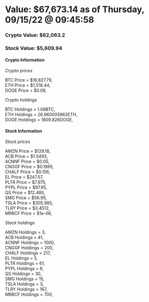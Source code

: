 # Value: $67,673.14 as of Thursday, 09/15/22 @ 09:45:58 

### Crypto Value: $62,063.2

### Stock Value: $5,609.94

#### Crypto Information 
*Crypto prices* 

BTC Price = $19,827.79,  
ETH Price = $1,518.44,  
DOGE Price = $0.06,  


*Crypto holdings* 

BTC Holdings = 1.06BTC,  
ETH Holdings = 26.960005962ETH,  
DOGE Holdings = 1809.826DOGE,  


#### Stock Information 

*Stock prices* 

AMZN Price = $129.18,  
ACB Price = $1.5493,  
ACNNF Price = $0.05,  
CNGGF Price = $0.1995,  
CHALF Price = $0.156,  
EL Price = $247.57,  
PLTR Price = $7.975,  
PYPL Price = $97.95,  
QS Price = $12.485,  
SMG Price = $56.95,  
TSLA Price = $305.985,  
TLRY Price = $3.4512,  
MRRCF Price = $1e-06,  


*Stock holdings* 

AMZN Holdings = 3,  
ACB Holdings = 41,  
ACNNF Holdings = 1000,  
CNGGF Holdings = 200,  
CHALF Holdings = 217,  
EL Holdings = 5,  
PLTR Holdings = 61,  
PYPL Holdings = 6,  
QS Holdings = 30,  
SMG Holdings = 15,  
TSLA Holdings = 3,  
TLRY Holdings = 167,  
MRRCF Holdings = 700,  


